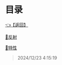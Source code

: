 # 目录  


[👈【返回】](/__Catalog__/dotnet/CSharp笔记/__Catalog__CSharp笔记)  


[📜反射](/dotnet/CSharp笔记/元数据、特性、反射/反射)  

[📜特性](/dotnet/CSharp笔记/元数据、特性、反射/特性)  







> 2024/12/23 4:15:19
